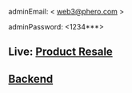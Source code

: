 adminEmail: < web3@phero.com >

adminPassword: <1234***>
## Live: [Product Resale](https://product-resale-43710.firebaseapp.com)
## [Backend](https://github.com/Najmul11/Fragma-Fragrence-server)

